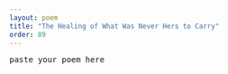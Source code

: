 ```yaml
---
layout: poem
title: "The Healing of What Was Never Hers to Carry"
order: 89
---
```


<pre>
paste your poem here
</pre>
